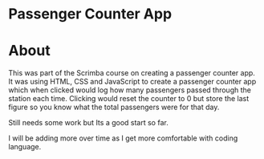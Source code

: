 # Passenger Counter App

# About
This was part of the Scrimba course on creating a passenger counter app. It was using HTML, CSS and JavaScript to create a passenger counter app which when clicked would log how many passengers passed through the station each time. 
Clicking would reset the counter to 0 but store the last figure so you know what the total passengers were for that day. 

Still needs some work but Its a good start so far.

I will be adding more over time as I get more comfortable with coding language. 

